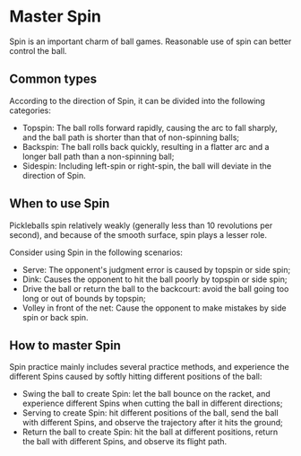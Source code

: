 # Master Spin

Spin is an important charm of ball games. Reasonable use of spin can better control the ball.

## Common types

According to the direction of Spin, it can be divided into the following categories:

* Topspin: The ball rolls forward rapidly, causing the arc to fall sharply, and the ball path is shorter than that of non-spinning balls;
* Backspin: The ball rolls back quickly, resulting in a flatter arc and a longer ball path than a non-spinning ball;
* Sidespin: Including left-spin or right-spin, the ball will deviate in the direction of Spin.

## When to use Spin

Pickleballs spin relatively weakly (generally less than 10 revolutions per second), and because of the smooth surface, spin plays a lesser role.

Consider using Spin in the following scenarios:

* Serve: The opponent's judgment error is caused by topspin or side spin;
* Dink: Causes the opponent to hit the ball poorly by topspin or side spin;
* Drive the ball or return the ball to the backcourt: avoid the ball going too long or out of bounds by topspin;
* Volley in front of the net: Cause the opponent to make mistakes by side spin or back spin.

## How to master Spin

Spin practice mainly includes several practice methods, and experience the different Spins caused by softly hitting different positions of the ball:

* Swing the ball to create Spin: let the ball bounce on the racket, and experience different Spins when cutting the ball in different directions;
* Serving to create Spin: hit different positions of the ball, send the ball with different Spins, and observe the trajectory after it hits the ground;
* Return the ball to create Spin: hit the ball at different positions, return the ball with different Spins, and observe its flight path.